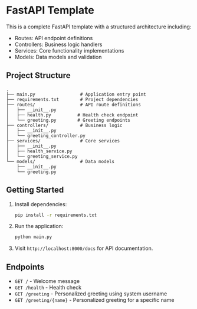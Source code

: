 # FastAPI Template

This is a complete FastAPI template with a structured architecture including:

- Routes: API endpoint definitions
- Controllers: Business logic handlers
- Services: Core functionality implementations
- Models: Data models and validation

## Project Structure

```
.
├── main.py                 # Application entry point
├── requirements.txt        # Project dependencies
├── routes/                 # API route definitions
│   ├── __init__.py
│   ├── health.py          # Health check endpoint
│   └── greeting.py        # Greeting endpoints
├── controllers/            # Business logic
│   ├── __init__.py
│   └── greeting_controller.py
├── services/               # Core services
│   ├── __init__.py
│   ├── health_service.py
│   └── greeting_service.py
└── models/                 # Data models
    ├── __init__.py
    └── greeting.py
```

## Getting Started

1. Install dependencies:
   ```bash
   pip install -r requirements.txt
   ```

2. Run the application:
   ```bash
   python main.py
   ```

3. Visit `http://localhost:8000/docs` for API documentation.

## Endpoints

- `GET /` - Welcome message
- `GET /health` - Health check
- `GET /greeting` - Personalized greeting using system username
- `GET /greeting/{name}` - Personalized greeting for a specific name